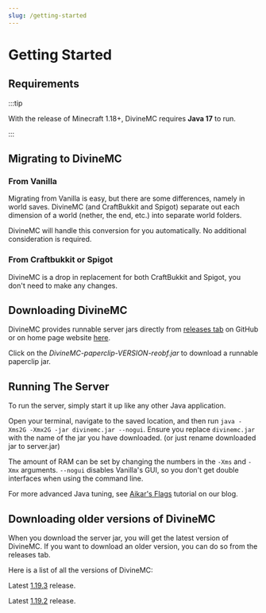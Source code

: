 ```yaml
---
slug: /getting-started
---
```


# Getting Started

## Requirements

:::tip

With the release of Minecraft 1.18+, DivineMC requires **Java 17** to run.

:::

## Migrating to DivineMC

### From Vanilla

Migrating from Vanilla is easy, but there are some differences, namely in world saves. DivineMC (and
CraftBukkit and Spigot) separate out each dimension of a world (nether, the end, etc.) into separate
world folders.

DivineMC will handle this conversion for you automatically. No additional consideration is required.

### From Craftbukkit or Spigot

DivineMC is a drop in replacement for both CraftBukkit and Spigot, you don't need to make any changes.

## Downloading DivineMC

DivineMC provides runnable server jars directly from [releases tab](https://github.com/DivineMC/DivineMC/releases/latest) on GitHub or on home page website [here](https://divinemc.bxteam.gq/#download).

Click on the _DivineMC-paperclip-VERSION-reobf.jar_ to download a runnable paperclip jar.

## Running The Server

To run the server, simply start it up like any other Java application.

Open your terminal, navigate to the saved location, and then run
`java -Xms2G -Xmx2G -jar divinemc.jar --nogui`. Ensure you replace `divinemc.jar` with the name of the jar
you have downloaded. (or just rename downloaded jar to server.jar)

The amount of RAM can be set by changing the numbers in the `-Xms` and `-Xmx` arguments. `--nogui`
disables Vanilla's GUI, so you don't get double interfaces when using the command line.

For more advanced Java tuning, see [Aikar's Flags](https://divinemc.bxteam.gq/blog/2022/12/30/Aikar-Flags) tutorial on our blog.

## Downloading older versions of DivineMC

When you download the server jar, you will get the latest version of DivineMC. If you want to download an older version, you can do so from the releases tab.

Here is a list of all the versions of DivineMC:

Latest [1.19.3](https://github.com/DivineMC/DivineMC/releases/tag/latest-1.19.3) release.

Latest [1.19.2](https://github.com/DivineMC/DivineMC/releases/tag/latest-1.19.2) release.
